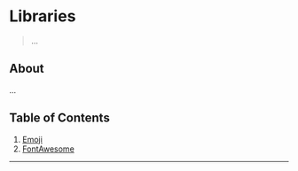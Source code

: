 # Libraries
> ...

## About

...

## Table of Contents

1. [Emoji](EMOJI.md)
2. [FontAwesome](FONTAWESOME.md)

---


